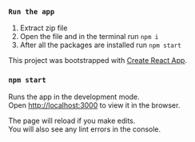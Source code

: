 ### `Run the app`

1. Extract zip file
2. Open the file and in the terminal run `npm i`
3. After all the packages are installed run `npm start`

This project was bootstrapped with [Create React App](https://github.com/facebook/create-react-app).

### `npm start`

Runs the app in the development mode.<br>
Open [http://localhost:3000](http://localhost:3000) to view it in the browser.

The page will reload if you make edits.<br>
You will also see any lint errors in the console.
